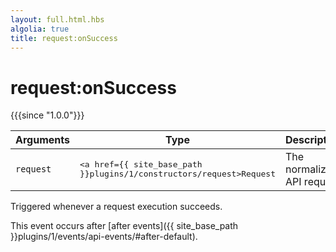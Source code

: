 ```yaml
---
layout: full.html.hbs
algolia: true
title: request:onSuccess
---
```


# request:onSuccess

{{{since "1.0.0"}}}

| Arguments | Type | Description |
|-----------|------|-------------|
| `request` | <pre><a href={{ site_base_path }}plugins/1/constructors/request>Request</a></pre> | The normalized API request |

Triggered whenever a request execution succeeds.

This event occurs after [after events]({{ site_base_path }}plugins/1/events/api-events/#after-default).
